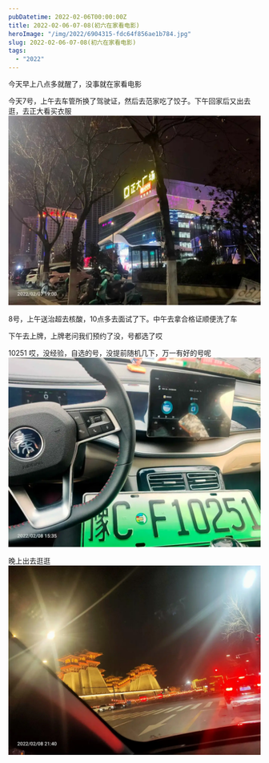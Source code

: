```yaml
---
pubDatetime: 2022-02-06T00:00:00Z
title: 2022-02-06-07-08(初六在家看电影)
heroImage: "/img/2022/6904315-fdc64f856ae1b784.jpg"
slug: 2022-02-06-07-08(初六在家看电影)
tags:
  - "2022"
---
```


今天早上八点多就醒了，没事就在家看电影

今天7号，上午去车管所换了驾驶证，然后去范家吃了饺子。下午回家后又出去逛，去正大看买衣服
![](../../../../public/img/2022/6904315-fdc64f856ae1b784.jpg)

8号，上午送治超去核酸，10点多去面试了下。中午去拿合格证顺便洗了车

下午去上牌，上牌老问我们预约了没，号都选了哎

10251
哎，没经验，自选的号，没提前随机几下，万一有好的号呢
![](../../../../public/img/2022/6904315-616201500bb409cb.jpg)

晚上出去逛逛![](../../../../public/img/2022/6904315-ce77ad0b5735bcf9.jpg)
